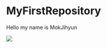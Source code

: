 # MyFirstRepository

Hello my name is MokJihyun

<img width="" height="" src="./Png/dog2.png"></img>
